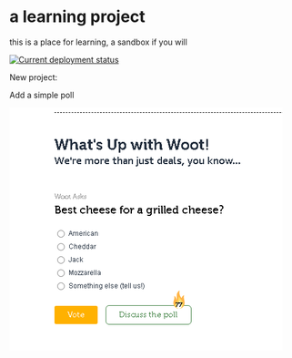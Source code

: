 # a learning project

this is a place for learning, 
a sandbox if you will 

[![Current deployment status](https://github.com/patstha/waling/actions/workflows/Waling20230316072851.yml/badge.svg)](https://github.com/patstha/waling/actions/workflows/Waling20230316072851.yml)

New project: 

Add a simple poll 

![North Star](./assets/woot-northstar.png)

